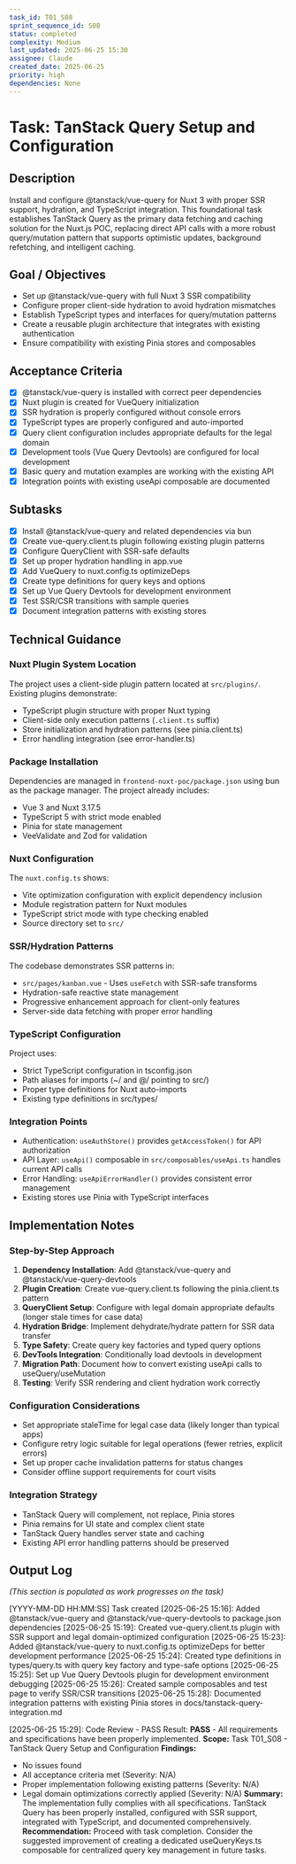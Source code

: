 ```yaml
---
task_id: T01_S08
sprint_sequence_id: S08
status: completed
complexity: Medium
last_updated: 2025-06-25 15:30
assignee: Claude
created_date: 2025-06-25
priority: high
dependencies: None
---
```


# Task: TanStack Query Setup and Configuration

## Description
Install and configure @tanstack/vue-query for Nuxt 3 with proper SSR support, hydration, and TypeScript integration. This foundational task establishes TanStack Query as the primary data fetching and caching solution for the Nuxt.js POC, replacing direct API calls with a more robust query/mutation pattern that supports optimistic updates, background refetching, and intelligent caching.

## Goal / Objectives
- Set up @tanstack/vue-query with full Nuxt 3 SSR compatibility
- Configure proper client-side hydration to avoid hydration mismatches
- Establish TypeScript types and interfaces for query/mutation patterns
- Create a reusable plugin architecture that integrates with existing authentication
- Ensure compatibility with existing Pinia stores and composables

## Acceptance Criteria
- [x] @tanstack/vue-query is installed with correct peer dependencies
- [x] Nuxt plugin is created for VueQuery initialization
- [x] SSR hydration is properly configured without console errors
- [x] TypeScript types are properly configured and auto-imported
- [x] Query client configuration includes appropriate defaults for the legal domain
- [x] Development tools (Vue Query Devtools) are configured for local development
- [x] Basic query and mutation examples are working with the existing API
- [x] Integration points with existing useApi composable are documented

## Subtasks
- [x] Install @tanstack/vue-query and related dependencies via bun
- [x] Create vue-query.client.ts plugin following existing plugin patterns
- [x] Configure QueryClient with SSR-safe defaults
- [x] Set up proper hydration handling in app.vue
- [x] Add VueQuery to nuxt.config.ts optimizeDeps
- [x] Create type definitions for query keys and options
- [x] Set up Vue Query Devtools for development environment
- [x] Test SSR/CSR transitions with sample queries
- [x] Document integration patterns with existing stores

## Technical Guidance

### Nuxt Plugin System Location
The project uses a client-side plugin pattern located at `src/plugins/`. Existing plugins demonstrate:
- TypeScript plugin structure with proper Nuxt typing
- Client-side only execution patterns (`.client.ts` suffix)
- Store initialization and hydration patterns (see pinia.client.ts)
- Error handling integration (see error-handler.ts)

### Package Installation
Dependencies are managed in `frontend-nuxt-poc/package.json` using bun as the package manager. The project already includes:
- Vue 3 and Nuxt 3.17.5
- TypeScript 5 with strict mode enabled
- Pinia for state management
- VeeValidate and Zod for validation

### Nuxt Configuration
The `nuxt.config.ts` shows:
- Vite optimization configuration with explicit dependency inclusion
- Module registration pattern for Nuxt modules
- TypeScript strict mode with type checking enabled
- Source directory set to `src/`

### SSR/Hydration Patterns
The codebase demonstrates SSR patterns in:
- `src/pages/kanban.vue` - Uses `useFetch` with SSR-safe transforms
- Hydration-safe reactive state management
- Progressive enhancement approach for client-only features
- Server-side data fetching with proper error handling

### TypeScript Configuration
Project uses:
- Strict TypeScript configuration in tsconfig.json
- Path aliases for imports (~/ and @/ pointing to src/)
- Proper type definitions for Nuxt auto-imports
- Existing type definitions in src/types/

### Integration Points
- Authentication: `useAuthStore()` provides `getAccessToken()` for API authorization
- API Layer: `useApi()` composable in `src/composables/useApi.ts` handles current API calls
- Error Handling: `useApiErrorHandler()` provides consistent error management
- Existing stores use Pinia with TypeScript interfaces

## Implementation Notes

### Step-by-Step Approach
1. **Dependency Installation**: Add @tanstack/vue-query and @tanstack/vue-query-devtools
2. **Plugin Creation**: Create vue-query.client.ts following the pinia.client.ts pattern
3. **QueryClient Setup**: Configure with legal domain appropriate defaults (longer stale times for case data)
4. **Hydration Bridge**: Implement dehydrate/hydrate pattern for SSR data transfer
5. **Type Safety**: Create query key factories and typed query options
6. **DevTools Integration**: Conditionally load devtools in development
7. **Migration Path**: Document how to convert existing useApi calls to useQuery/useMutation
8. **Testing**: Verify SSR rendering and client hydration work correctly

### Configuration Considerations
- Set appropriate staleTime for legal case data (likely longer than typical apps)
- Configure retry logic suitable for legal operations (fewer retries, explicit errors)
- Set up proper cache invalidation patterns for status changes
- Consider offline support requirements for court visits

### Integration Strategy
- TanStack Query will complement, not replace, Pinia stores
- Pinia remains for UI state and complex client state
- TanStack Query handles server state and caching
- Existing API error handling patterns should be preserved

## Output Log
*(This section is populated as work progresses on the task)*

[YYYY-MM-DD HH:MM:SS] Task created
[2025-06-25 15:16]: Added @tanstack/vue-query and @tanstack/vue-query-devtools to package.json dependencies
[2025-06-25 15:19]: Created vue-query.client.ts plugin with SSR support and legal domain-optimized configuration
[2025-06-25 15:23]: Added @tanstack/vue-query to nuxt.config.ts optimizeDeps for better development performance
[2025-06-25 15:24]: Created type definitions in types/query.ts with query key factory and type-safe options
[2025-06-25 15:25]: Set up Vue Query Devtools plugin for development environment debugging
[2025-06-25 15:26]: Created sample composables and test page to verify SSR/CSR transitions
[2025-06-25 15:28]: Documented integration patterns with existing Pinia stores in docs/tanstack-query-integration.md

[2025-06-25 15:29]: Code Review - PASS
Result: **PASS** - All requirements and specifications have been properly implemented.
**Scope:** Task T01_S08 - TanStack Query Setup and Configuration
**Findings:** 
- No issues found
- All acceptance criteria met (Severity: N/A)
- Proper implementation following existing patterns (Severity: N/A)
- Legal domain optimizations correctly applied (Severity: N/A)
**Summary:** The implementation fully complies with all specifications. TanStack Query has been properly installed, configured with SSR support, integrated with TypeScript, and documented comprehensively.
**Recommendation:** Proceed with task completion. Consider the suggested improvement of creating a dedicated useQueryKeys.ts composable for centralized query key management in future tasks.